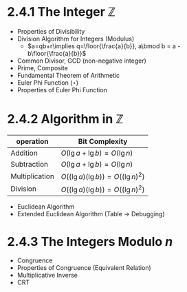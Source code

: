 
# 2.4.1 The Integer $\mathbb{Z}$

- Properties of Divisibility
- Division Algorithm for Integers (Modulus)
	- $a=qb+r\implies q=\floor{\frac{a}{b}}, a\bmod b = a - b\floor{\frac{a}{b}}$
- Common Divisor, GCD (non-negative integer)
- Prime, Composite
- Fundamental Theorem of Arithmetic
- Euler Phi Function ($\star$)
- Properties of Euler Phi Function

# 2.4.2 Algorithm in $\mathbb{Z}$

| **operation**  | **Bit Complexity**               |
| -------------- | -------------------------------- |
| Addition       | $O(\lg a + \lg b)=O(\lg n)$      |
| Subtraction    | $O(\lg a + \lg b)=O(\lg n)$      |
| Multiplication | $O((\lg a)(\lg b))=O((\lg n)^2)$ |
| Division       | $O((\lg a)(\lg b))=O((\lg n)^2)$ |

- Euclidean Algorithm
- Extended Euclidean Algorithm (Table -> Debugging)

# 2.4.3 The Integers Modulo $n$

- Congruence
- Properties of Congruence (Equivalent Relation)
- Multiplicative Inverse
- CRT